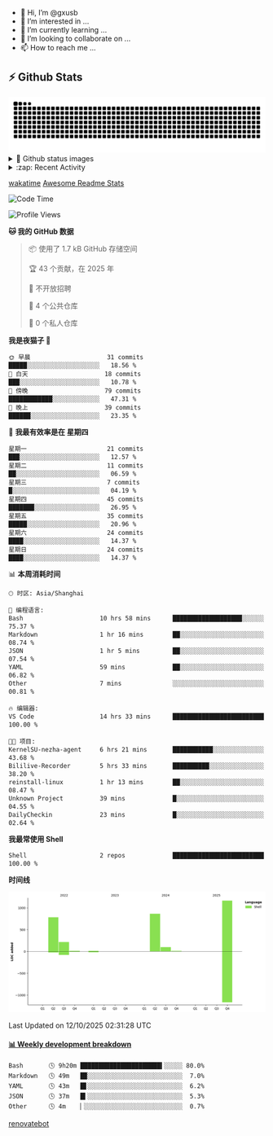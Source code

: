 - 👋 Hi, I’m @gxusb
- 👀 I’m interested in ...
- 🌱 I’m currently learning ...
- 💞️ I’m looking to collaborate on ...
- 📫 How to reach me ...

## ⚡ Github Stats

<picture>
  <source media="(prefers-color-scheme: dark)" srcset="assets/github-snake-dark.svg" />
  <source media="(prefers-color-scheme: light)" srcset="assets/github-snake.svg" />
  <img alt="github-snake" src="assets/github-snake.svg" />
</picture>

<details>
<summary>👀 Github status images</summary>
<p align="left">
  <img width="49.8%" src="https://github-readme-stats.vercel.app/api?username=gxusb&show_icons=true&theme=tokyonight&hide_border=true&locale=cn">
  [![GitHub Streak](https://streak-stats.demolab.com?user=gxusb&theme=vue&locale=zh_Hans&date_format=%5BY.%5Dn.j)](https://git.io/streak-stats)
</p>

[![Ashutosh's github activity graph](https://github-readme-activity-graph.vercel.app/graph?username=gxusb&bg_color=293036&color=ffffff&line=9ecbff&point=f97583&area=true&hide_border=true)](https://github.com/ashutosh00710/github-readme-activity-graph)
</details>

<details>
<summary>:zap: Recent Activity</summary>
<!--START_SECTION:activity-->

1. 🎉 Merged PR [#17](https://github.com/gxusb/gxusb/pull/17) in [gxusb/gxusb](https://github.com/gxusb/gxusb)
2. 🎉 Merged PR [#16](https://github.com/gxusb/gxusb/pull/16) in [gxusb/gxusb](https://github.com/gxusb/gxusb)
3. 🎉 Merged PR [#15](https://github.com/gxusb/gxusb/pull/15) in [gxusb/gxusb](https://github.com/gxusb/gxusb)
4. 🎉 Merged PR [#14](https://github.com/gxusb/gxusb/pull/14) in [gxusb/gxusb](https://github.com/gxusb/gxusb)
5. ❗ Opened issue [#56](https://github.com/hua0512/stream-rec/issues/56) in [hua0512/stream-rec](https://github.com/hua0512/stream-rec)
6. ❗ Opened issue [#50](https://github.com/hua0512/stream-rec/issues/50) in [hua0512/stream-rec](https://github.com/hua0512/stream-rec)
7. 🗣 Commented on [#5](https://github.com/v03413/ServerStatus-Client/issues/5) in [v03413/ServerStatus-Client](https://github.com/v03413/ServerStatus-Client)
8. ❗️ Opened issue [#5](https://github.com/v03413/ServerStatus-Client/issues/5) in [v03413/ServerStatus-Client](https://github.com/v03413/ServerStatus-Client)
9. ❗️ Opened issue [#2233](https://github.com/alist-org/alist/issues/2233) in [alist-org/alist](https://github.com/alist-org/alist)
10. ❗️ Opened issue [#194](https://github.com/cppla/ServerStatus/issues/194) in [cppla/ServerStatus](https://github.com/cppla/ServerStatus)

<!--END_SECTION:activity-->
</details>

[wakatime](https://wakatime.com/dashboard) [Awesome Readme Stats](https://github.com/marketplace/actions/profile-readme-development-stats)

<!--START_SECTION:waka-->
![Code Time](http://img.shields.io/badge/Code%20Time-200%20hrs%2017%20mins-blue)

![Profile Views](http://img.shields.io/badge/%E4%B8%AA%E4%BA%BA%E8%B5%84%E6%96%99%E8%A7%82%E7%9C%8B%E6%AC%A1%E6%95%B0-513-blue)

**🐱 我的 GitHub 数据** 

> 📦  使用了 1.7 kB GitHub 存储空间 
 > 
> 🏆 43 个贡献，在 2025 年
 > 
> 🚫 不开放招聘
 > 
> 📜 4 个公共仓库 
 > 
> 🔑 0 个私人仓库 
 > 
**我是夜猫子 🦉** 

```text
🌞 早晨                     31 commits          █████░░░░░░░░░░░░░░░░░░░░   18.56 % 
🌆 白天                     18 commits          ███░░░░░░░░░░░░░░░░░░░░░░   10.78 % 
🌃 傍晚                     79 commits          ████████████░░░░░░░░░░░░░   47.31 % 
🌙 晚上                     39 commits          ██████░░░░░░░░░░░░░░░░░░░   23.35 % 
```
📅 **我最有效率是在 星期四** 

```text
星期一                      21 commits          ███░░░░░░░░░░░░░░░░░░░░░░   12.57 % 
星期二                      11 commits          ██░░░░░░░░░░░░░░░░░░░░░░░   06.59 % 
星期三                      7 commits           █░░░░░░░░░░░░░░░░░░░░░░░░   04.19 % 
星期四                      45 commits          ███████░░░░░░░░░░░░░░░░░░   26.95 % 
星期五                      35 commits          █████░░░░░░░░░░░░░░░░░░░░   20.96 % 
星期六                      24 commits          ████░░░░░░░░░░░░░░░░░░░░░   14.37 % 
星期日                      24 commits          ████░░░░░░░░░░░░░░░░░░░░░   14.37 % 
```


📊 **本周消耗时间** 

```text
🕑︎ 时区: Asia/Shanghai

💬 编程语言: 
Bash                     10 hrs 58 mins      ███████████████████░░░░░░   75.37 % 
Markdown                 1 hr 16 mins        ██░░░░░░░░░░░░░░░░░░░░░░░   08.74 % 
JSON                     1 hr 5 mins         ██░░░░░░░░░░░░░░░░░░░░░░░   07.54 % 
YAML                     59 mins             ██░░░░░░░░░░░░░░░░░░░░░░░   06.82 % 
Other                    7 mins              ░░░░░░░░░░░░░░░░░░░░░░░░░   00.81 % 

🔥 编辑器: 
VS Code                  14 hrs 33 mins      █████████████████████████   100.00 % 

🐱‍💻 项目: 
KernelSU-nezha-agent     6 hrs 21 mins       ███████████░░░░░░░░░░░░░░   43.68 % 
Bililive-Recorder        5 hrs 33 mins       ██████████░░░░░░░░░░░░░░░   38.20 % 
reinstall-linux          1 hr 13 mins        ██░░░░░░░░░░░░░░░░░░░░░░░   08.47 % 
Unknown Project          39 mins             █░░░░░░░░░░░░░░░░░░░░░░░░   04.55 % 
DailyCheckin             23 mins             █░░░░░░░░░░░░░░░░░░░░░░░░   02.64 % 
```

**我最常使用 Shell** 

```text
Shell                    2 repos             █████████████████████████   100.00 % 
```



**时间线**

![Lines of Code chart](https://raw.githubusercontent.com/gxusb/gxusb/master/assets/bar_graph.png)


 Last Updated on 12/10/2025 02:31:28 UTC
<!--END_SECTION:waka-->

<!-- waka-box start -->
#### <a href="https://gist.github.com/595eec8ae8745b516c9a8ad8a265a100" target="_blank">📊 Weekly development breakdown</a>
```text
Bash       🕓 9h20m ██████████████████████▍░░░░░ 80.0%
Markdown   🕓 49m   █▉░░░░░░░░░░░░░░░░░░░░░░░░░░  7.0%
YAML       🕓 43m   █▋░░░░░░░░░░░░░░░░░░░░░░░░░░  6.2%
JSON       🕓 37m   █▍░░░░░░░░░░░░░░░░░░░░░░░░░░  5.3%
Other      🕓 4m    ▏░░░░░░░░░░░░░░░░░░░░░░░░░░░  0.7%
```
<!-- Powered by https://github.com/YouEclipse/waka-box-go . -->
<!-- waka-box end -->

<!---
gxusb/gxusb is a ✨ special ✨ repository because its `README.md` (this file) appears on your GitHub profile.
You can click the Preview link to take a look at your changes.
--->

[renovatebot](https://app.renovatebot.com/dashboard)
